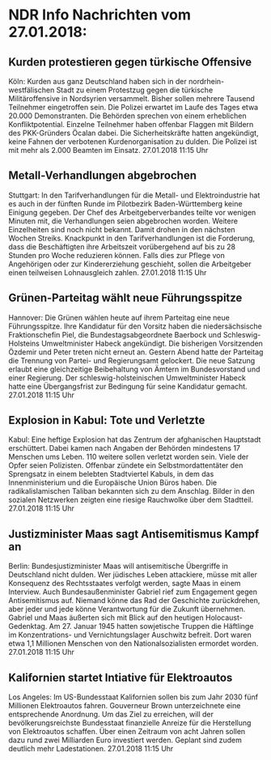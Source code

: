 # NDR Info Nachrichten vom 27.01.2018:


## Kurden protestieren gegen türkische Offensive
Köln: Kurden aus ganz Deutschland haben sich in der nordrhein-westfälischen Stadt zu einem Protestzug gegen die türkische Militäroffensive in Nordsyrien versammelt. Bisher sollen mehrere Tausend Teilnehmer eingetroffen sein. Die Polizei erwartet im Laufe des Tages etwa 20.000 Demonstranten. Die Behörden sprechen von einem erheblichen Konfliktpotential. Einzelne Teilnehmer haben offenbar Flaggen mit Bildern des PKK-Gründers Öcalan dabei. Die Sicherheitskräfte hatten angekündigt, keine Fahnen der verbotenen Kurdenorganisation zu dulden. Die Polizei ist mit mehr als 2.000 Beamten im Einsatz. 27.01.2018 11:15 Uhr 

## Metall-Verhandlungen abgebrochen
Stuttgart: In den Tarifverhandlungen für die Metall- und Elektroindustrie hat es auch in der fünften Runde im Pilotbezirk Baden-Württemberg keine Einigung gegeben. Der Chef des Arbeitgeberverbandes teilte vor wenigen Minuten mit, die Verhandlungen seien abgebrochen worden. Weitere Einzelheiten sind noch nicht bekannt. Damit drohen in den nächsten Wochen Streiks. Knackpunkt in den Tarifverhandlungen ist die Forderung, dass die Beschäftigten ihre Arbeitszeit vorübergehend auf bis zu 28 Stunden pro Woche reduzieren können. Falls dies zur Pflege von Angehörigen oder zur Kindererziehung geschieht, sollen die Arbeitgeber einen teilweisen Lohnausgleich zahlen. 27.01.2018 11:15 Uhr 

## Grünen-Parteitag wählt neue Führungsspitze
Hannover:       Die Grünen wählen heute auf ihrem Parteitag eine neue Führungsspitze. Ihre Kandidatur für den Vorsitz haben die niedersächsische Fraktionschefin Piel, die Bundestagsabgeordnete Baerbock und Schleswig-Holsteins Umweltminister Habeck angekündigt. Die bisherigen Vorsitzenden Özdemir und Peter treten nicht erneut an. Gestern Abend hatte der Parteitag die Trennung von Partei- und Regierungsamt gelockert. Die neue Satzung erlaubt eine gleichzeitige Beibehaltung von Ämtern im Bundesvorstand und einer Regierung. Der schleswig-holsteinischen Umweltminister Habeck hatte eine Übergangsfrist zur Bedingung für seine Kandidatur gemacht. 27.01.2018 11:15 Uhr 

## Explosion in Kabul: Tote und Verletzte
Kabul: Eine heftige Explosion hat das Zentrum der afghanischen Hauptstadt erschüttert. Dabei kamen nach Angaben der Behörden mindestens 17 Menschen ums Leben. 110 weitere sollen verletzt worden sein. Viele der Opfer seien Polizisten. Offenbar zündete ein Selbstmordattentäter den Sprengsatz in einem belebten Stadtviertel Kabuls, in dem das Innenministerium und die Europäische Union Büros haben. Die radikalislamischen Taliban bekannten sich zu dem Anschlag. Bilder in den sozialen Netzwerken zeigten eine riesige Rauchwolke über dem Stadtteil. 27.01.2018 11:15 Uhr 

## Justizminister Maas sagt Antisemitismus Kampf an
Berlin: Bundesjustizminister Maas will antisemitische Übergriffe in Deutschland nicht dulden. Wer jüdisches Leben attackiere, müsse mit aller Konsequenz des Rechtsstaates verfolgt werden, sagte Maas in einem Interview. Auch Bundesaußenminister Gabriel rief zum Engagement gegen Antisemitismus auf. Niemand könne das Rad der Geschichte zurückdrehen, aber jeder und jede könne Verantwortung für die Zukunft übernehmen. Gabriel und Maas äußerten sich mit Blick auf den heutigen Holocaust-Gedenktag. Am 27. Januar 1945 hatten sowjetische Truppen die Häftlinge im Konzentrations- und Vernichtungslager Auschwitz befreit. Dort waren etwa 1,1 Millionen Menschen von den Nationalsozialisten ermordet worden. 27.01.2018 11:15 Uhr 

## Kalifornien startet Intiative für Elektroautos
Los Angeles: Im US-Bundesstaat Kalifornien sollen bis zum Jahr 2030 fünf Millionen Elektroautos fahren. Gouverneur Brown unterzeichnete eine entsprechende Anordnung. Um das Ziel zu erreichen, will der bevölkerungsreichste Bundesstaat finanzielle Anreize für die Herstellung von Elektroautos schaffen. Über einen Zeitraum von acht Jahren sollen dazu rund zwei Milliarden Euro investiert werden. Geplant sind zudem deutlich mehr Ladestationen. 27.01.2018 11:15 Uhr 
